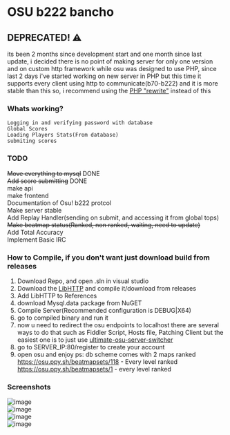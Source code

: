 # OSU b222 bancho
## DEPRECATED! ⚠
its been 2 months since development start and one month since last update, i decided there is no point
of making server for only one version and on custom http framework while osu was designed to use PHP,
since last 2 days i've started working on new server in PHP but this time it supports every client
using http to communicate(b70-b222) and it is more stable than this so, i recommend using the 
<a href="https://github.com/Zordon1337/osu2007srv">PHP "rewrite"</a> instead of this
### Whats working?
```
Logging in and verifying password with database
Global Scores
Loading Players Stats(From database)
submiting scores
```
### TODO
~~Move everything to mysql~~ DONE <br/>
~~Add score submitting~~ DONE <br/>
make api <br/>
make frontend <br/>
Documentation of Osu! b222 protcol <br/>
Make server stable <br/>
Add Replay Handler(sending on submit, and accessing it from global tops)<br/>
~~Make beatmap status(Ranked, non ranked, waiting, need to update)~~ <br/>
Add Total Accuracy<br/>
Implement Basic IRC<br/>


### How to Compile, if you don't want just download build from releases

1. Download Repo, and open .sln in visual studio
2. Download the <a href="https://github.com/Zordon1337/LibHTTP">LibHTTP</a> and compile it/download from releases
3. Add LibHTTP to References
4. download Mysql.data package from NuGET
5. Compile Server(Recommended configuration is DEBUG|X64)
6. go to compiled binary and run it
7. now u need to redirect the osu endpoints to localhost
there are several ways to do that such as Fiddler Script, Hosts file, Patching Client
but the easiest one is to just use <a href="https://github.com/minisbett/ultimate-osu-server-switcher">ultimate-osu-server-switcher</a>
8. go to SERVER_IP:80/register to create your account
9. open osu and enjoy
ps: db scheme comes with 2 maps ranked
https://osu.ppy.sh/beatmapsets/118 - Every level ranked
https://osu.ppy.sh/beatmapsets/1 - every level ranked

### Screenshots
![image](https://github.com/Zordon1337/LegacyBancho/assets/65111609/630bf3d6-8b04-42ea-85e1-6e6e38c2c524)
<br/>
![image](https://github.com/Zordon1337/LegacyBancho/assets/65111609/b28380a8-3809-44ab-8df4-f2ec22c10550)
<br/>
![image](https://github.com/Zordon1337/LegacyBancho/assets/65111609/5f1905e5-6bd7-4201-97e3-00d961b49dd6)
<br/>
![image](https://github.com/Zordon1337/LegacyBancho/assets/65111609/a261ef08-3a4c-4ac7-a5be-f5a9e54490ab)
<br/>




